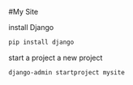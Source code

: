 #My Site

install Django

```bash
pip install django
```

start a project a new project

```bash
django-admin startproject mysite
```
